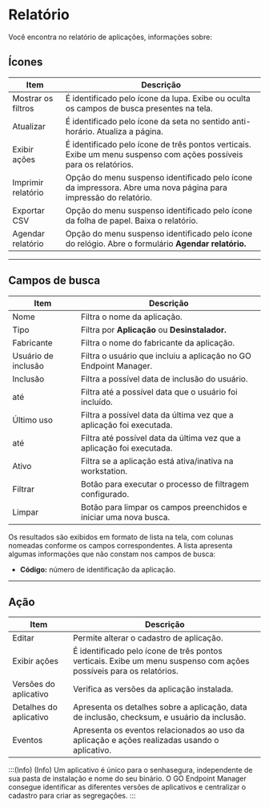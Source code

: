 # Relatório

Você encontra no relatório de aplicações, informações sobre:

## Ícones
| Item | Descrição |
| --- | --- |
| 	Mostrar os filtros	|	É identificado pelo ícone da lupa. Exibe ou oculta os campos de busca presentes na tela.	|
| 	Atualizar	|	É identificado pelo ícone da seta no sentido anti-horário. Atualiza a página.	|
| 	Exibir ações	|	É identificado pelo ícone de três pontos verticais. Exibe um menu suspenso com ações possíveis para os relatórios.	|
| 	Imprimir relatório	|	Opção do menu suspenso identificado pelo ícone da impressora. Abre uma nova página para impressão do relatório.	|
| 	Exportar CSV	|	Opção do menu suspenso identificado pelo ícone da folha de papel. Baixa o relatório.	|
| 	Agendar relatório	|	Opção do menu suspenso identificado pelo ícone do relógio. Abre o formulário **Agendar relatório.**	|

* * *

## Campos de busca
| Item | Descrição |
| --- | --- |
| 	Nome	|	Filtra o nome da aplicação.	|
| 	Tipo	|	Filtra por **Aplicação** ou **Desinstalador.**	|
| 	Fabricante	|	Filtra o nome do fabricante da aplicação.	|
| 	Usuário de inclusão	|	Filtra o usuário que incluiu a aplicação no GO Endpoint Manager.	|
| 	Inclusão	|	Filtra a possível data de inclusão do usuário.	|
| 	até	|	Filtra até a possível data que o usuário foi incluído.	|
| 	Último uso	|	Filtra a possível data da última vez que a aplicação foi executada.	|
| 	até	|	Filtra até possível data da última vez que a aplicação foi executada.	|
| 	Ativo	|	Filtra se a aplicação está ativa/inativa na workstation.	|
| 	Filtrar	|	Botão para executar o processo de filtragem configurado.	|
| 	Limpar	|	Botão para limpar os campos preenchidos e iniciar uma nova busca.	|

Os resultados são exibidos em formato de lista na tela, com colunas nomeadas conforme os campos correspondentes. A lista apresenta algumas informações que não constam nos campos de busca:

* **Código:** número de identificação da aplicação.

* * *

## Ação
| Item | Descrição |
| --- | --- |
| 	Editar	|	Permite alterar o cadastro de aplicação.	|
| 	Exibir ações	|	É identificado pelo ícone de três pontos verticais. Exibe um menu suspenso com ações possíveis para os relatórios.	|
| 	Versões do aplicativo	|	Verifica as versões da aplicação instalada.	|
| 	Detalhes do aplicativo	|	Apresenta os detalhes sobre a aplicação, data de inclusão, checksum, e usuário da inclusão.	|
| 	Eventos	|	Apresenta os eventos relacionados ao uso da aplicação e ações realizadas usando o aplicativo.	|

:::(Info) (Info)
Um aplicativo é único para o senhasegura, independente de sua pasta de instalação e nome do seu binário. O GO Endpoint Manager consegue identificar as diferentes versões de aplicativos e centralizar o cadastro para criar as segregações.
:::